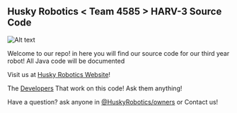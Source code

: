 ## Husky Robotics < Team 4585 > HARV-3 Source Code



![Alt text](http://huskyrobotics.weebly.com/uploads/1/9/0/2/19023651/1400799246.png?raw=true "Husky Robotics - Team 4585 Logo")

Welcome to our repo! in here you will find our source code for our third year robot! All Java code will be documented 

Visit us at [Husky Robotics Website](http://huskyrobotics.weebly.com/)!

The [Developers](https://github.com/orgs/HuskyRobotics/teams/developers) That work on this code! Ask them anything!

Have a question? ask anyone in [@HuskyRobotics/owners]() or Contact us!









